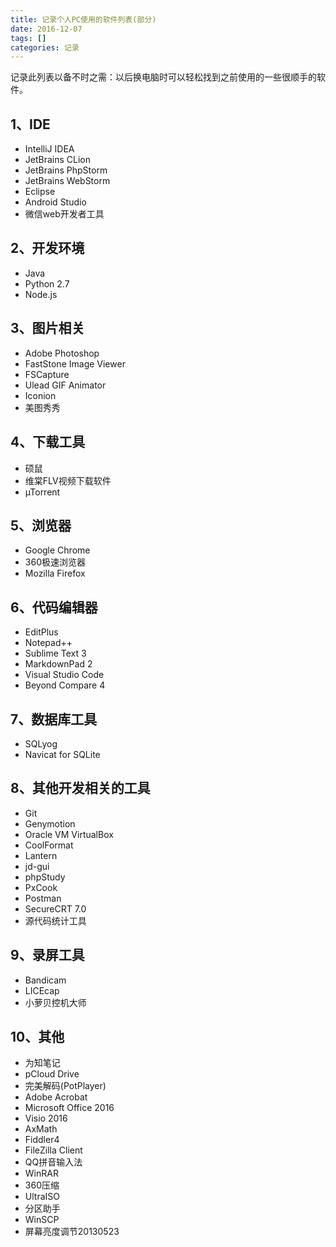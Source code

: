 ```yaml
---
title: 记录个人PC使用的软件列表(部分)
date: 2016-12-07
tags: []
categories: 记录
---
```

记录此列表以备不时之需：以后换电脑时可以轻松找到之前使用的一些很顺手的软件。

## 1、IDE

- IntelliJ IDEA
- JetBrains CLion
- JetBrains PhpStorm 
- JetBrains WebStorm
- Eclipse
- Android Studio
- 微信web开发者工具

## 2、开发环境

- Java
- Python 2.7
- Node.js

## 3、图片相关

- Adobe Photoshop
- FastStone Image Viewer
- FSCapture
- Ulead GIF Animator
- Iconion
- 美图秀秀

## 4、下载工具

- 硕鼠
- 维棠FLV视频下载软件
- µTorrent

## 5、浏览器

- Google Chrome
- 360极速浏览器
- Mozilla Firefox

## 6、代码编辑器

- EditPlus
- Notepad++
- Sublime Text 3
- MarkdownPad 2
- Visual Studio Code
- Beyond Compare 4

## 7、数据库工具

- SQLyog
- Navicat for SQLite

## 8、其他开发相关的工具

- Git
- Genymotion
- Oracle VM VirtualBox
- CoolFormat
- Lantern
- jd-gui
- phpStudy
- PxCook
- Postman
- SecureCRT 7.0
- 源代码统计工具

## 9、录屏工具

- Bandicam
- LICEcap
- 小萝贝控机大师

## 10、其他

- 为知笔记
- pCloud Drive
- 完美解码(PotPlayer)
- Adobe Acrobat
- Microsoft Office 2016
- Visio 2016
- AxMath
- Fiddler4
- FileZilla Client
- QQ拼音输入法
- WinRAR
- 360压缩
- UltraISO
- 分区助手
- WinSCP
- 屏幕亮度调节20130523
